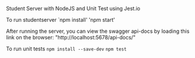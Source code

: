 Student Server with NodeJS and Unit Test using Jest.io

To run studentserver
`npm install'
'npm start'

After running the server, you can view the swagger api-docs by loading this link on the browser:
"http://localhost:5678/api-docs/" 

To run unit tests
`npm install --save-dev`
`npm test`
